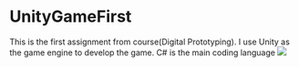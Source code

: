 # UnityGameFirst
This is the first assignment from course(Digital Prototyping).
I use Unity as the game engine to develop the game.
C# is the main coding language
![](images/snap_shot3.jpg)
